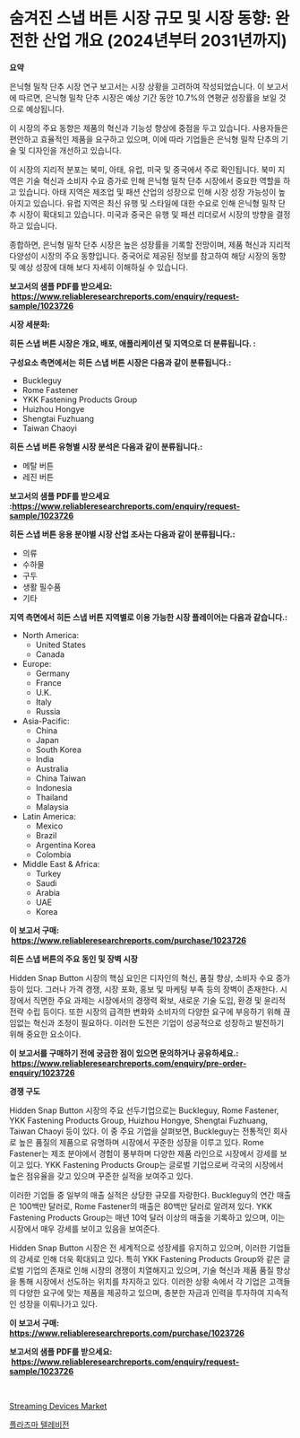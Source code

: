 <p><h1>숨겨진 스냅 버튼 시장 규모 및 시장 동향: 완전한 산업 개요 (2024년부터 2031년까지)</h1></p><p><strong>요약</strong></p>
<p><p>은닉형 밀착 단추 시장 연구 보고서는 시장 상황을 고려하여 작성되었습니다. 이 보고서에 따르면, 은닉형 밀착 단추 시장은 예상 기간 동안 10.7%의 연평균 성장률을 보일 것으로 예상됩니다.</p><p>이 시장의 주요 동향은 제품의 혁신과 기능성 향상에 중점을 두고 있습니다. 사용자들은 편안하고 효율적인 제품을 요구하고 있으며, 이에 따라 기업들은 은닉형 밀착 단추의 기술 및 디자인을 개선하고 있습니다.</p><p>이 시장의 지리적 분포는 북미, 아태, 유럽, 미국 및 중국에서 주로 확인됩니다. 북미 지역은 기술 혁신과 소비자 수요 증가로 인해 은닉형 밀착 단추 시장에서 중요한 역할을 하고 있습니다. 아태 지역은 제조업 및 패션 산업의 성장으로 인해 시장 성장 가능성이 높아지고 있습니다. 유럽 지역은 최신 유행 및 스타일에 대한 수요로 인해 은닉형 밀착 단추 시장이 확대되고 있습니다. 미국과 중국은 유행 및 패션 리더로서 시장의 방향을 결정하고 있습니다.</p><p>종합하면, 은닉형 밀착 단추 시장은 높은 성장률을 기록할 전망이며, 제품 혁신과 지리적 다양성이 시장의 주요 동향입니다. 중국어로 제공된 정보를 참고하여 해당 시장의 동향 및 예상 성장에 대해 보다 자세히 이해하실 수 있습니다.</p></p>
<p><strong>보고서의 샘플 PDF를 받으세요: &nbsp;<a href="https://www.reliableresearchreports.com/enquiry/request-sample/1023726">https://www.reliableresearchreports.com/enquiry/request-sample/1023726</a></strong></p>
<p><strong>시장 세분화:</strong></p>
<p><strong> 히든 스냅 버튼 시장은 개요, 배포, 애플리케이션 및 지역으로 더 분류됩니다. :</strong></p>
<p><strong>구성요소 측면에서는 히든 스냅 버튼 시장은 다음과 같이 분류됩니다.:</strong></p>
<p><ul><li>Buckleguy</li><li>Rome Fastener</li><li>YKK Fastening Products Group</li><li>Huizhou Hongye</li><li>Shengtai Fuzhuang</li><li>Taiwan Chaoyi</li></ul></p>
<p><strong> 히든 스냅 버튼 유형별 시장 분석은 다음과 같이 분류됩니다.:</strong></p>
<p><ul><li>메탈 버튼</li><li>레진 버튼</li></ul></p>
<p><strong>보고서의 샘플 PDF를 받으세요 :<a href="https://www.reliableresearchreports.com/enquiry/request-sample/1023726">https://www.reliableresearchreports.com/enquiry/request-sample/1023726</a></strong></p>
<p><strong> 히든 스냅 버튼 응용 분야별 시장 산업 조사는 다음과 같이 분류됩니다.:</strong></p>
<p><ul><li>의류</li><li>수하물</li><li>구두</li><li>생활 필수품</li><li>기타</li></ul></p>
<p><strong>지역 측면에서 히든 스냅 버튼 지역별로 이용 가능한 시장 플레이어는 다음과 같습니다.:</strong></p>
<p><ul>
    <li>
        North America:
        <ul>
            <li>United States</li>
            <li>Canada</li>
        </ul>
    </li>
    <li>
        Europe:
        <ul>
            <li>Germany</li>
            <li>France</li>
            <li>U.K.</li>
            <li>Italy</li>
            <li>Russia</li>
        </ul>
    </li>
    <li>
        Asia-Pacific:
        <ul>
            <li>China</li>
            <li>Japan</li>
            <li>South Korea</li>
            <li>India</li>
            <li>Australia</li>
            <li>China Taiwan</li>
            <li>Indonesia</li>
            <li>Thailand</li>
            <li>Malaysia</li>
        </ul>
    </li>
    <li>
        Latin America:
        <ul>
            <li>Mexico</li>
            <li>Brazil</li>
            <li>Argentina Korea</li>
            <li>Colombia</li>
        </ul>
    </li>
    <li>
        Middle East & Africa:
        <ul>
            <li>Turkey</li>
            <li>Saudi</li>
            <li>Arabia</li>
            <li>UAE</li>
            <li>Korea</li>
        </ul>
    </li>
    </ul></p>
<p><strong>이 보고서 구매: &nbsp;<a href="https://www.reliableresearchreports.com/purchase/1023726">https://www.reliableresearchreports.com/purchase/1023726</a></strong></p>
<p><strong>히든 스냅 버튼의 주요 동인 및 장벽 시장</strong></p>
<p><p>Hidden Snap Button 시장의 핵심 요인은 디자인의 혁신, 품질 향상, 소비자 수요 증가 등이 있다. 그러나 가격 경쟁, 시장 포화, 홍보 및 마케팅 부족 등의 장벽이 존재한다. 시장에서 직면한 주요 과제는 시장에서의 경쟁력 확보, 새로운 기술 도입, 환경 및 윤리적 전략 수립 등이다. 또한 시장의 급격한 변화와 소비자의 다양한 요구에 부응하기 위해 끊임없는 혁신과 조정이 필요하다. 이러한 도전은 기업이 성공적으로 성장하고 발전하기 위해 중요한 요소이다.</p></p>
<p><strong>이 보고서를 구매하기 전에 궁금한 점이 있으면 문의하거나 공유하세요.: &nbsp;<a href="https://www.reliableresearchreports.com/enquiry/pre-order-enquiry/1023726">https://www.reliableresearchreports.com/enquiry/pre-order-enquiry/1023726</a></strong></p>
<p><strong>경쟁 구도</strong></p>
<p><p>Hidden Snap Button 시장의 주요 선두기업으로는 Buckleguy, Rome Fastener, YKK Fastening Products Group, Huizhou Hongye, Shengtai Fuzhuang, Taiwan Chaoyi 등이 있다. 이 중 주요 기업을 살펴보면, Buckleguy는 전통적인 회사로 높은 품질의 제품으로 유명하며 시장에서 꾸준한 성장을 이루고 있다. Rome Fastener는 제조 분야에서 경험이 풍부하며 다양한 제품 라인으로 시장에서 강세를 보이고 있다. YKK Fastening Products Group는 글로벌 기업으로써 각국의 시장에서 높은 점유율을 갖고 있으며 꾸준한 실적을 보여주고 있다. </p><p>이러한 기업들 중 일부의 매출 실적은 상당한 규모를 자랑한다. Buckleguy의 연간 매출은 100백만 달러로, Rome Fastener의 매출은 80백만 달러로 알려져 있다. YKK Fastening Products Group는 매년 10억 달러 이상의 매출을 기록하고 있으며, 이는 시장에서 매우 강세를 보이고 있음을 보여준다.</p><p>Hidden Snap Button 시장은 전 세계적으로 성장세를 유지하고 있으며, 이러한 기업들의 강세로 인해 더욱 확대되고 있다. 특히 YKK Fastening Products Group와 같은 글로벌 기업의 존재로 인해 시장의 경쟁이 치열해지고 있으며, 기술 혁신과 제품 품질 향상을 통해 시장에서 선도하는 위치를 차지하고 있다. 이러한 상황 속에서 각 기업은 고객들의 다양한 요구에 맞는 제품을 제공하고 있으며, 충분한 자금과 인력을 투자하여 지속적인 성장을 이뤄나가고 있다.</p></p>
<p><strong>이 보고서 구매: &nbsp; <a href="https://www.reliableresearchreports.com/purchase/1023726">https://www.reliableresearchreports.com/purchase/1023726</a></strong></p>
<p><strong>보고서의 샘플 PDF를 받으세요: &nbsp;<a href="https://www.reliableresearchreports.com/enquiry/request-sample/1023726">https://www.reliableresearchreports.com/enquiry/request-sample/1023726</a></strong><strong></strong></p>
<p>&nbsp;</p>
<p><p><a href="https://github.com/changoleonlaverguenzanoexiste/Market-Research-Report-List-2/blob/main/streaming-devices-market.md">Streaming Devices Market</a></p><p><a href="https://github.com/fernandotryO5lson96765/Market-Research-Report-List-1/blob/main/48201549106.md">플라즈마 텔레비전</a></p></p>